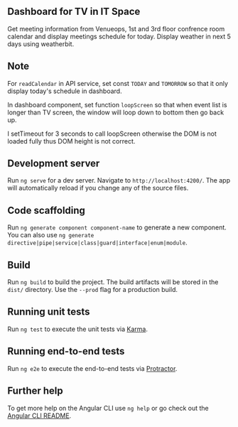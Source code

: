 ## Dashboard for TV in IT Space

Get meeting information from Venueops, 1st and 3rd floor confrence room calendar and display meetings schedule for today.
Display weather in next 5 days using weatherbit.


## Note

For `readCalendar` in API service, set const `TODAY` and `TOMORROW` so that it only display today's schedule in dashboard.

In dashboard component, set function `loopScreen` so that when event list is longer than TV screen, the window will loop down to bottom then go back up.

I setTimeout for 3 seconds to call loopScreen otherwise the DOM is not loaded fully thus DOM height is not correct.


## Development server

Run `ng serve` for a dev server. Navigate to `http://localhost:4200/`. The app will automatically reload if you change any of the source files.

## Code scaffolding

Run `ng generate component component-name` to generate a new component. You can also use `ng generate directive|pipe|service|class|guard|interface|enum|module`.

## Build

Run `ng build` to build the project. The build artifacts will be stored in the `dist/` directory. Use the `--prod` flag for a production build.

## Running unit tests

Run `ng test` to execute the unit tests via [Karma](https://karma-runner.github.io).

## Running end-to-end tests

Run `ng e2e` to execute the end-to-end tests via [Protractor](http://www.protractortest.org/).

## Further help

To get more help on the Angular CLI use `ng help` or go check out the [Angular CLI README](https://github.com/angular/angular-cli/blob/master/README.md).
